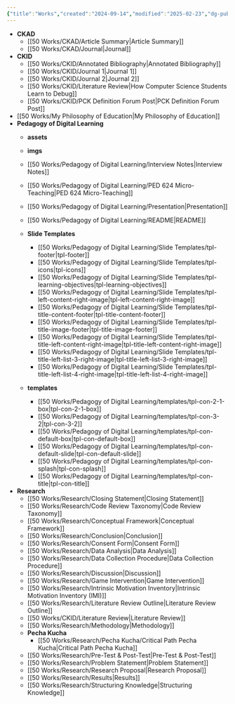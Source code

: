 ```yaml
---
{"title":"Works","created":"2024-09-14","modified":"2025-02-23","dg-publish":true,"dg-permalink":"works","permalink":"/works/","dgPassFrontmatter":true,"updated":"2025-02-23"}
---
```




- **CKAD**
	- [[50 Works/CKAD/Article Summary\|Article Summary]]
	- [[50 Works/CKAD/Journal\|Journal]]
- **CKID**
	- [[50 Works/CKID/Annotated Bibliography\|Annotated Bibliography]]
	- [[50 Works/CKID/Journal 1\|Journal 1]]
	- [[50 Works/CKID/Journal 2\|Journal 2]]
	- [[50 Works/CKID/Literature Review\|How Computer Science Students Learn to Debug]]
	- [[50 Works/CKID/PCK Definition Forum Post\|PCK Definition Forum Post]]
- [[50 Works/My Philosophy of Education\|My Philosophy of Education]]
- **Pedagogy of Digital Learning**
	- **assets**

	- **imgs**

	- [[50 Works/Pedagogy of Digital Learning/Interview Notes\|Interview Notes]]
	- [[50 Works/Pedagogy of Digital Learning/PED 624 Micro-Teaching\|PED 624 Micro-Teaching]]
	- [[50 Works/Pedagogy of Digital Learning/Presentation\|Presentation]]
	- [[50 Works/Pedagogy of Digital Learning/README\|README]]
	- **Slide Templates**
		- [[50 Works/Pedagogy of Digital Learning/Slide Templates/tpl-footer\|tpl-footer]]
		- [[50 Works/Pedagogy of Digital Learning/Slide Templates/tpl-icons\|tpl-icons]]
		- [[50 Works/Pedagogy of Digital Learning/Slide Templates/tpl-learning-objectives\|tpl-learning-objectives]]
		- [[50 Works/Pedagogy of Digital Learning/Slide Templates/tpl-left-content-right-image\|tpl-left-content-right-image]]
		- [[50 Works/Pedagogy of Digital Learning/Slide Templates/tpl-title-content-footer\|tpl-title-content-footer]]
		- [[50 Works/Pedagogy of Digital Learning/Slide Templates/tpl-title-image-footer\|tpl-title-image-footer]]
		- [[50 Works/Pedagogy of Digital Learning/Slide Templates/tpl-title-left-content-right-image\|tpl-title-left-content-right-image]]
		- [[50 Works/Pedagogy of Digital Learning/Slide Templates/tpl-title-left-list-3-right-image\|tpl-title-left-list-3-right-image]]
		- [[50 Works/Pedagogy of Digital Learning/Slide Templates/tpl-title-left-list-4-right-image\|tpl-title-left-list-4-right-image]]
	- **templates**
		- [[50 Works/Pedagogy of Digital Learning/templates/tpl-con-2-1-box\|tpl-con-2-1-box]]
		- [[50 Works/Pedagogy of Digital Learning/templates/tpl-con-3-2\|tpl-con-3-2]]
		- [[50 Works/Pedagogy of Digital Learning/templates/tpl-con-default-box\|tpl-con-default-box]]
		- [[50 Works/Pedagogy of Digital Learning/templates/tpl-con-default-slide\|tpl-con-default-slide]]
		- [[50 Works/Pedagogy of Digital Learning/templates/tpl-con-splash\|tpl-con-splash]]
		- [[50 Works/Pedagogy of Digital Learning/templates/tpl-con-title\|tpl-con-title]]
- **Research**
	- [[50 Works/Research/Closing Statement\|Closing Statement]]
	- [[50 Works/Research/Code Review Taxonomy\|Code Review Taxonomy]]
	- [[50 Works/Research/Conceptual Framework\|Conceptual Framework]]
	- [[50 Works/Research/Conclusion\|Conclusion]]
	- [[50 Works/Research/Consent Form\|Consent Form]]
	- [[50 Works/Research/Data Analysis\|Data Analysis]]
	- [[50 Works/Research/Data Collection Procedure\|Data Collection Procedure]]
	- [[50 Works/Research/Discussion\|Discussion]]
	- [[50 Works/Research/Game Intervention\|Game Intervention]]
	- [[50 Works/Research/Intrinsic Motivation Inventory\|Intrinsic Motivation Inventory (IMI)]]
	- [[50 Works/Research/Literature Review Outline\|Literature Review Outline]]
	- [[50 Works/CKID/Literature Review\|Literature Review]]
	- [[50 Works/Research/Methodology\|Methodology]]
	- **Pecha Kucha**
		- [[50 Works/Research/Pecha Kucha/Critical Path Pecha Kucha\|Critical Path Pecha Kucha]]
	- [[50 Works/Research/Pre-Test & Post-Test\|Pre-Test & Post-Test]]
	- [[50 Works/Research/Problem Statement\|Problem Statement]]
	- [[50 Works/Research/Research Proposal\|Research Proposal]]
	- [[50 Works/Research/Results\|Results]]
	- [[50 Works/Research/Structuring Knowledge\|Structuring Knowledge]]


